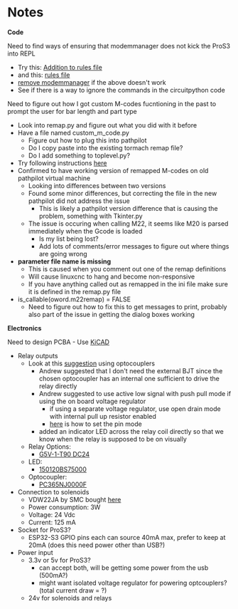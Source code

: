 # Notes

**Code**

Need to find ways of ensuring that modemmanager does not kick the ProS3 into REPL
- Try this: [Addition to rules file](https://www.metrel.si/support/confluence/mpd/en/software-troubleshooting/how-to-communicate-with-instruments-under-linux#:~:text=On%20most%20Linux%20distributions%20ModemManager,to%20use%20specific%20USB%20device)
- and this: [rules file](https://www.downtowndougbrown.com/2016/10/fix-for-usb-serial-port-being-opened-by-modemmanager-at-startup/)
- [remove modemmanager](https://superuser.com/questions/568502/usb-device-blocked-at-startup-by-modem-manager) if the above doesn't work
- See if there is a way to ignore the commands in the circuitpython code

Need to figure out how I got custom M-codes fucntioning in the past to prompt the user for bar length and part type
- Look into remap.py and figure out what you did with it before
- Have a file named custom_m_code.py
  - Figure out how to plug this into pathpilot
  - Do I copy paste into the existing tormach remap file?
  - Do I add something to toplevel.py?
- Try following instructions [here](https://forum.linuxcnc.org/20-g-code/33642-custom-m-code-python)
- Confirmed to have working version of remapped M-codes on old pathpilot virtual machine
  - Looking into differences between two versions
  - Found some minor differences, but correcting the file in the new pathpilot did not address the issue
    - This is likely a pathpilot version difference that is causing the problem, something with Tkinter.py
  - The issue is occuring when calling M22, it seems like M20 is parsed immediately when the Gcode is loaded
    - Is my list being lost?
    - Add lots of comments/error messages to figure out where things are going wrong
- **parameter file name is missing**
  - This is caused when you comment out one of the remap definitions
  - Will cause linuxcnc to hang and become non-responsive
  - If you have anything called out as remapped in the ini file make sure it is defined in the remap.py file
- is_callable(oword.m22remap) = FALSE
  - Need to figure out how to fix this to get messages to print, probably also part of the issue in getting the dialog boxes working

**Electronics**

Need to design PCBA - Use [KiCAD](https://www.kicad.org/)
- Relay outputs
  - Look at this [suggestion](https://electronics.stackexchange.com/questions/449872/relay-control-by-using-microcontroller) using optocouplers
    - Andrew suggested that I don't need the external BJT since the chosen optocoupler has an internal one sufficient to drive the relay directly
    - Andrew suggested to use active low signal with push pull mode if using the on board voltage regulator
      - if using a separate voltage regulator, use open drain mode with internal pull up resistor enabled
      - [here](https://docs.circuitpython.org/en/latest/shared-bindings/digitalio/index.html) is how to set the pin mode
    - added an indicator LED across the relay coil directly so that we know when the relay is supposed to be on visually
  - Relay Options:
    - [G5V-1-T90 DC24](https://www.digikey.com/en/products/detail/omron-electronics-inc-emc-div/G5V-1-T90-DC24/6650357)
  - LED:
    - [150120BS75000](https://www.digikey.com/en/products/detail/w%C3%BCrth-elektronik/150120BS75000/4489933)
  - Optocoupler:
    - [PC365NJ0000F](https://www.digikey.com/en/products/detail/sharp-socle-technology/PC365NJ0000F/720501)
- Connection to solenoids
  - VDW22JA by SMC bought [here](https://us.misumi-ec.com/vona2/detail/221006494761/?HissuCode=VDW22JA&PNSearch=VDW22JA&searchFlow=results2type&KWSearch=VDW22JA&Tab=catalog&curSearch=%7b%22field%22%3a%22%40search%22%2c%22seriesCode%22%3a%22221006494761%22%2c%22innerCode%22%3a%22%22%2c%22sort%22%3a1%2c%22specSortFlag%22%3a0%2c%22allSpecFlag%22%3a0%2c%22page%22%3a1%2c%22pageSize%22%3a%2260%22%2c%2200000030955%22%3a%22b%22%2c%2200000030968%22%3a%22g%22%2c%2200000030971%22%3a%22b%22%2c%2200000030965%22%3a%22mdm00000000000003%22%2c%22SP910002396%22%3a%22mdm00000000000006%22%2c%22SP910002397%22%3a%22mdm00000000000001%22%2c%22SP910002399%22%3a%22mdm00000000000001%22%2c%22SP910002400%22%3a%22mdm00000000000001%22%2c%22SP910002401%22%3a%22mdm00000000000001%22%2c%22SP910002402%22%3a%22mdm00000000000001%22%2c%22fixedInfo%22%3a%22innerCode%3aMDM00012160730%7c19%22%7d)
  - Power consumption: 3W
  - Voltage: 24 Vdc
  - Current: 125 mA
- Socket for ProS3?
  - ESP32-S3 GPIO pins each can source 40mA max, prefer to keep at 20mA (does this need power other than USB?)
- Power input
  - 3.3v or 5v for ProS3?
    - can accept both, will be getting some power from the usb (500mA?)
    - might want isolated voltage regulator for powering optcouplers? (total current draw = ?)
  - 24v for solenoids and relays
